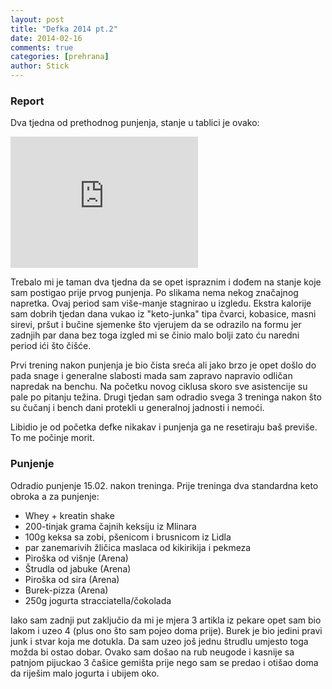 ```yaml
---
layout: post
title: "Defka 2014 pt.2"
date: 2014-02-16
comments: true
categories: [prehrana]
author: Stick
---
```


### Report

Dva tjedna od prethodnog punjenja, stanje u tablici je ovako:

<div class="embed-video-container"><iframe height="210" frameborder='0' src='https://docs.google.com/spreadsheet/pub?key=0AqcWi5XS2oqxdEtNaGhTdUoxU0RrRVVYV0hwMnZDTmc&single=true&gid=2&output=html&widget=true'></iframe></div>

Trebalo mi je taman dva tjedna da se opet ispraznim i dođem na stanje koje sam postigao prije prvog punjenja. Po slikama nema nekog značajnog napretka. Ovaj period sam više-manje stagnirao u izgledu. Ekstra kalorije sam dobrih tjedan dana vukao iz "keto-junka" tipa čvarci, kobasice, masni sirevi, pršut i bučine sjemenke što vjerujem da se odrazilo na formu jer zadnjih par dana bez toga izgled mi se činio malo bolji zato ću naredni period ići što čišće. 

Prvi trening nakon punjenja je bio čista sreća ali jako brzo je opet došlo do pada snage i generalne slabosti mada sam zapravo napravio odličan napredak na benchu. Na početku novog ciklusa skoro sve asistencije su pale po pitanju težina. Drugi tjedan sam odradio svega 3 treninga nakon što su čučanj i bench dani protekli u generalnoj jadnosti i nemoći.

Libidio je od početka defke nikakav i punjenja ga ne resetiraju baš previše. To me počinje morit.  

### Punjenje

Odradio punjenje 15.02. nakon treninga. Prije treninga dva standardna keto obroka a za punjenje:

- Whey + kreatin shake
- 200-tinjak grama čajnih keksiju iz Mlinara
- 100g keksa sa zobi, pšenicom i brusnicom iz Lidla
- par zanemarivih žličica maslaca od kikirikija i pekmeza
- Piroška od višnje (Arena)
- Štrudla od jabuke (Arena)
- Piroška od sira (Arena)
- Burek-pizza (Arena)
- 250g jogurta stracciatella/čokolada

Iako sam zadnji put zaključio da mi je mjera 3 artikla iz pekare opet sam bio lakom i uzeo 4 (plus ono što sam pojeo doma prije). Burek je bio jedini pravi junk i stvar koja me dotukla. Da sam uzeo još jednu štrudlu umjesto toga možda bi ostao dobar. Ovako sam došao na rub neugode i kasnije sa patnjom pijuckao 3 čašice gemišta prije nego sam se predao i otišao doma da riješim malo jogurta i ubijem oko.